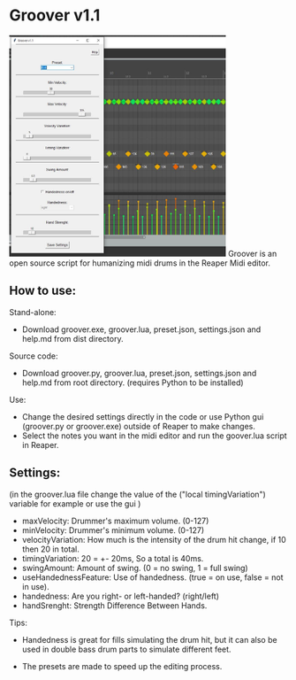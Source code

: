 # Groover v1.1
<img src="/screen/GrooverGui.JPG" height="400">
Groover is an open source script for humanizing midi drums in the Reaper Midi editor.

## How to use:

Stand-alone:
- Download groover.exe, groover.lua, preset.json, settings.json and help.md from dist directory.

Source code:
- Download groover.py, groover.lua, preset.json, settings.json and help.md from root directory.
  (requires Python to be installed)

Use:
- Change the desired settings directly in the code or use Python gui (groover.py or groover.exe) outside of Reaper to make changes.
- Select the notes you want in the midi editor and run the goover.lua script in Reaper.

## Settings:
(in the groover.lua file change the value of the ("local timingVariation") variable for example or use the gui )

- maxVelocity: Drummer's maximum volume. (0-127)
- minVelocity: Drummer's minimum volume. (0-127)
- velocityVariation: How much is the intensity of the drum hit change, if 10 then 20 in total.
- timingVariation: 20 = +- 20ms, So a total is 40ms.
- swingAmount: Amount of swing. (0 = no swing, 1 = full swing)
- useHandednessFeature: Use of handedness. (true = on use, false = not in use).
- handedness: Are you right- or left-handed? (right/left)
- handSrenght: Strength Difference Between Hands.

Tips:

- Handedness is great for fills simulating the drum hit, but it can also be used in double bass drum parts to simulate different feet.

- The presets are made to speed up the editing process.
